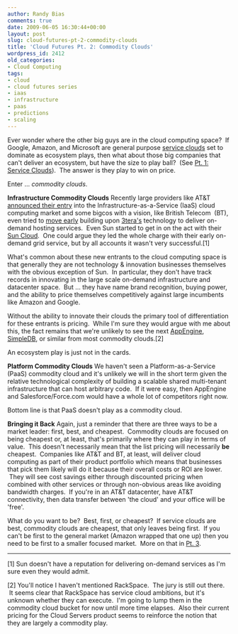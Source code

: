 ```yaml
---
author: Randy Bias
comments: true
date: 2009-06-05 16:30:44+00:00
layout: post
slug: cloud-futures-pt-2-commodity-clouds
title: 'Cloud Futures Pt. 2: Commodity Clouds'
wordpress_id: 2412
old_categories:
- Cloud Computing
tags:
- cloud
- cloud futures series
- iaas
- infrastructure
- paas
- predictions
- scaling
---
```


Ever wonder where the other big guys are in the cloud computing space?  If Google, Amazon, and Microsoft are general purpose [service clouds](http://cloudscaling.com/blog/cloud-computing/cloud-futures-pt-1-service-clouds) set to dominate as ecosystem plays, then what about those big companies that can't deliver an ecosystem, but have the size to play ball?  (See [Pt. 1: Service Clouds](http://cloudscaling.com/blog/cloud-computing/cloud-futures-pt-1-service-clouds)).  The answer is they play to win on price.

Enter ... _commodity clouds_.

**Infrastructure Commodity Clouds**
Recently large providers like AT&T [announced their entry](http://www.att.com/gen/press-room?pid=4800&cdvn=news&newsarticleid=26005) into the Infrastructure-as-a-Service (IaaS) cloud computing market and some bigcos with a vision, like British Telecom  (BT), even tried to [move early](http://www.3tera.com/News/Press-Releases/Archive/BT-Selects-3Tera-AppLogic.php) building upon [3tera's](http://www.3tera.com) technology to deliver on-demand hosting services.  Even Sun started to get in on the act with their [Sun Cloud](http://cloud.sun.com).  One could argue they led the whole charge with their early on-demand grid service, but by all accounts it wasn't very successful.[1]

What's common about these new entrants to the cloud computing space is that generally they are not technology & innovation businesses themselves with the obvious exception of Sun.  In particular, they don't have track records in innovating in the large scale on-demand infrastructure and datacenter space.  But ... they have name brand recognition, buying power, and the ability to price themselves competitively against large incumbents like Amazon and Google.

Without the ability to innovate their clouds the primary tool of differentiation for these entrants is pricing.  While I'm sure they would argue with me about this, the fact remains that we're unlikely to see the next [AppEngine](http://appengine.google.com), [SimpleDB](http://aws.amazon.com/simpledb/), or similar from most commodity clouds.[2]

An ecosystem play is just not in the cards.

**Platform Commodity Clouds**
We haven't seen a Platform-as-a-Service (PaaS) commodity cloud and it's unlikely we will in the short term given the relative technological complexity of building a scalable shared multi-tenant infrastructure that can host arbitrary code.  If it were easy, then AppEngine and Salesforce/Force.com would have a whole lot of competitors right now.

Bottom line is that PaaS doesn't play as a commodity cloud.

**Bringing it Back**
Again, just a reminder that there are three ways to be a market leader: first, best, and cheapest.  Commodity clouds are focused on being cheapest or, at least, that's primarily where they can play in terms of value.  This doesn't necessarily mean that the list pricing will necessarily **be** cheapest.  Companies like AT&T and BT, at least, will deliver cloud computing as part of their product portfolio which means that businesses that pick them likely will do it because their overall costs or ROI are lower.  They will see cost savings either through discounted pricing when combined with other services or through non-obvious areas like avoiding bandwidth charges.  If you're in an AT&T datacenter, have AT&T connectivity, then data transfer between 'the cloud' and your office will be 'free'.

What do you want to be?  Best, first, or cheapest?  If service clouds are best, commodity clouds are cheapest, that only leaves being first.  If you can't be first to the general market (Amazon wrapped that one up) then you need to be first to a smaller focused market.  More on that in [Pt. 3](http://cloudscaling.com/blog/cloud-computing/cloud-futures-pt-3-focused-clouds).

----

[1] Sun doesn't have a reputation for delivering on-demand services as I'm sure even they would admit.

[2] You'll notice I haven't mentioned RackSpace.  The jury is still out there.  It seems clear that RackSpace has service cloud ambitions, but it's unknown whether they can execute.  I'm going to lump them in the commodity cloud bucket for now until more time elapses.  Also their current pricing for the Cloud Servers product seems to reinforce the notion that they are largely a commodity play.
